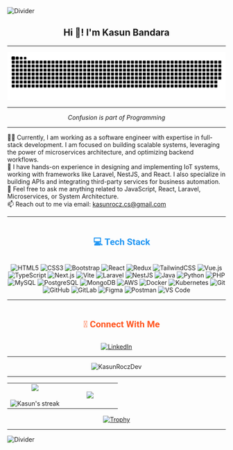 <!-- Horizontal Divider (Gradient) -->
<img src="https://user-images.githubusercontent.com/73097560/115834477-dbab4500-a447-11eb-908a-139a6edaec5c.gif" alt="Divider"/>

<h2 align="center">Hi 👋! I'm Kasun Bandara</h2>

---

<!-- Snake Animation -->
<div align="center">
  <a href="https://github.com/psnwd">
    <img src="https://raw.githubusercontent.com/psnwd/psnwd/1ca53178f6deca37158f3b18b2288cb4cb4a82fa/grid-snake.svg" alt="snake" />
  </a>
</div>

---

<p align="center">
  <i>Confusion is part of Programming</i>
</p>

---

<!-- About Me Section -->
<p align="left">
  👨‍💻 Currently, I am working as a software engineer with expertise in full-stack development. I am focused on building scalable systems, leveraging the power of microservices architecture, and optimizing backend workflows. <br>
  🌱 I have hands-on experience in designing and implementing IoT systems, working with frameworks like Laravel, NestJS, and React. I also specialize in building APIs and integrating third-party services for business automation. <br>
  💬 Feel free to ask me anything related to JavaScript, React, Laravel, Microservices, or System Architecture. <br>
  📫 Reach out to me via email: <a href="mailto:kasunrocz.cs@gmail.com">kasunrocz.cs@gmail.com</a>
</p>

---

<!-- Tech Stack Section -->
<div id="user-content-toc">
  <ul align="center">
    <summary><h2 style="display: inline-block; font-family: 'Roboto', sans-serif; font-weight: 700; color: #2196F3;">💻 Tech Stack</h2></summary>
  </ul>
</div>

<p align="center">
  <!-- Frontend Technologies -->
  <img src="https://skillicons.dev/icons?i=html" height="50" alt="HTML5" title="HTML5" />
  <img src="https://skillicons.dev/icons?i=css" height="50" alt="CSS3" title="CSS3" />
  <img src="https://skillicons.dev/icons?i=bootstrap" height="50" alt="Bootstrap" title="Bootstrap" />
  <img src="https://skillicons.dev/icons?i=react" height="50" alt="React" title="React" />
  <img src="https://skillicons.dev/icons?i=redux" height="50" alt="Redux" title="Redux" />
  <img src="https://skillicons.dev/icons?i=tailwind" height="50" alt="TailwindCSS" title="TailwindCSS" />
  <img src="https://skillicons.dev/icons?i=vue" height="50" alt="Vue.js" title="Vue.js" />
  <img src="https://skillicons.dev/icons?i=typescript" height="50" alt="TypeScript" title="TypeScript" />
  <img src="https://skillicons.dev/icons?i=nextjs" height="50" alt="Next.js" title="Next.js" />
  <img src="https://skillicons.dev/icons?i=vite" height="50" alt="Vite" title="Vite" />

  <!-- Backend Technologies -->
  <img src="https://skillicons.dev/icons?i=laravel" height="50" alt="Laravel" title="Laravel" />
  <img src="https://skillicons.dev/icons?i=nestjs" height="50" alt="NestJS" title="NestJS" />
  <img src="https://skillicons.dev/icons?i=java" height="50" alt="Java" title="Java" />
  <img src="https://skillicons.dev/icons?i=python" height="50" alt="Python" title="Python" />
  <img src="https://skillicons.dev/icons?i=php" height="50" alt="PHP" title="PHP" />

  <!-- Databases -->
  <img src="https://skillicons.dev/icons?i=mysql" height="50" alt="MySQL" title="MySQL" />
  <img src="https://skillicons.dev/icons?i=postgresql" height="50" alt="PostgreSQL" title="PostgreSQL" />
  <img src="https://skillicons.dev/icons?i=mongodb" height="50" alt="MongoDB" title="MongoDB" />

  <!-- DevOps & Cloud -->
  <img src="https://skillicons.dev/icons?i=aws" height="50" alt="AWS" title="AWS" />
  <img src="https://skillicons.dev/icons?i=docker" height="50" alt="Docker" title="Docker" />
  <img src="https://skillicons.dev/icons?i=kubernetes" height="50" alt="Kubernetes" title="Kubernetes" />

  <!-- Tools -->
  <img src="https://skillicons.dev/icons?i=git" height="50" alt="Git" title="Git" />
  <img src="https://skillicons.dev/icons?i=github" height="50" alt="GitHub" title="GitHub" />
  <img src="https://skillicons.dev/icons?i=gitlab" height="50" alt="GitLab" title="GitLab" />
  <img src="https://skillicons.dev/icons?i=figma" height="50" alt="Figma" title="Figma" />
  <img src="https://skillicons.dev/icons?i=postman" height="50" alt="Postman" title="Postman" />
  <img src="https://skillicons.dev/icons?i=visualstudio" height="50" alt="VS Code" title="VS Code" />
</p>

---

<!-- Connect With Me Section -->
<div id="user-content-toc">
  <ul align="center">
    <summary><h2 style="display: inline-block; font-family: 'Roboto', sans-serif; font-weight: 700; color: #FF5722;">🤝 Connect With Me</h2></summary>
  </ul>
</div>

<p align="center">
  <a href="https://www.linkedin.com/in/KasunRoczDev/" target="_blank">
    <img src="https://raw.githubusercontent.com/maurodesouza/profile-readme-generator/master/src/assets/icons/social/linkedin/default.svg" width="47" height="35" alt="LinkedIn" />
  </a>
  <!-- <a href="https://twitter.com/Sanidu_Udaw" target="_blank">
    <img src="https://raw.githubusercontent.com/maurodesouza/profile-readme-generator/master/src/assets/icons/social/twitter/default.svg" width="47" height="35" alt="Twitter" />
  </a> -->
</p>

---

<!-- Profile Views Counter -->
<p align="center">
  <img src="https://komarev.com/ghpvc/?username=KasunRoczDev&label=Profile%20views&color=0e75b6&style=flat" alt="KasunRoczDev" />
</p>

---

<!-- GitHub Stats & Trophy -->
<p align="center">
  <table align="center">
    <tr>
      <td width="50%" align="center">
        <img src="https://github-readme-stats.vercel.app/api?username=KasunRoczDev&theme=algolia&show_icons=true&count_private=true&rank_icon=github" />
        <br><br>
        <img title="🔥 Get streak stats for your profile at git.io/streak-stats" alt="Kasun's streak" src="https://github-readme-streak-stats.herokuapp.com/?user=KasunRoczDev&theme=algolia&hide_border=false" />
      </td>
      <td width="50%" align="center">
        <img src="https://github-readme-stats.vercel.app/api/top-langs/?username=KasunRoczDev&layout=donut-vertical&theme=algolia&hide_border=false&langs_count=10" />
      </td>
    </tr>
  </table>

  <div align="center">
    <a href="https://github.com/ryo-ma/github-profile-trophy" title="Go to Source">
      <img align="center" width="84%" src="https://github-profile-trophy.vercel.app/?username=KasunRoczDev&theme=radical&row=1&column=7&margin-h=15&margin-w=5&no-bg=true" alt="Trophy" />
    </a>
  </div>
</p>

---

<!-- Horizontal Divider (Gradient) -->
<img src="https://user-images.githubusercontent.com/73097560/115834477-dbab4500-a447-11eb-908a-139a6edaec5c.gif" alt="Divider"/>
